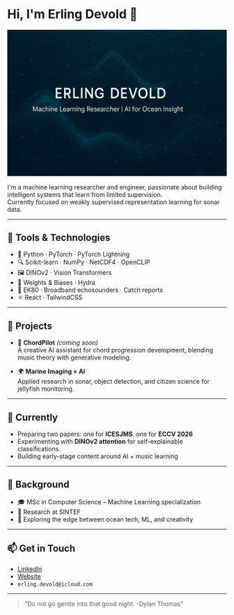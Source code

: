 # Hi, I'm Erling Devold 👋

![Banner](./assets/banner.png)


I'm a machine learning researcher and engineer, passionate about building intelligent systems that learn from limited supervision.  
Currently focused on weakly supervised representation learning for sonar data.

---

## 🔧 Tools & Technologies
- 🧠 Python · PyTorch · PyTorch Lightning
- 🔍 Scikit-learn · NumPy · NetCDF4 · OpenCLIP
- 🖼️ DINOv2 · Vision Transformers
- 🧪 Weights & Biases · Hydra
- 🌊 EK80 · Broadband echosounders · Catch reports
- ⚛️ React · TailwindCSS 

---

## 📌 Projects
- 🎹 **ChordPilot** *(coming soon)*  
  A creative AI assistant for chord progression development, blending music theory with generative modeling.

- 🌍 **Marine Imaging + AI**  
  Applied research in sonar, object detection, and citizen science for jellyfish monitoring.

---

## 🌱 Currently
- Preparing two papers: one for **ICESJMS**, one for **ECCV 2026**
- Experimenting with **DINOv2 attention** for self-explainable classifications.
- Building early-stage content around AI + music learning

---

## 🧭 Background
- 🎓 MSc in Computer Science – Machine Learning specialization
- 🔬 Research at SINTEF
- 🐚 Exploring the edge between ocean tech, ML, and creativity

---

## 📫 Get in Touch

- [LinkedIn](https://linkedin.com/in/erlingdevold)  
- [Website](https://erlingdevold.github.io)  
- `erling.devold@icloud.com`

---

> “Do not go gentle into that good night. -Dylan Thomas”
